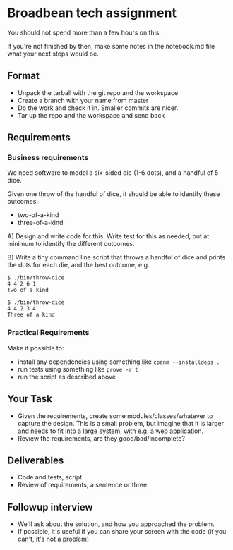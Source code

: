 # Broadbean tech assignment

You should not spend more than a few hours on this.

If you're not finished by then, make some notes in the notebook.md
file what your next steps would be.


## Format

* Unpack the tarball with the git repo and the workspace
* Create a branch with your name from master
* Do the work and check it in. Smaller commits are nicer.
* Tar up the repo and the workspace and send back


## Requirements

### Business requirements

We need software to model a six-sided die (1-6 dots), and a handful of
5 dice.

Given one throw of the handful of dice, it should be able to identify
these outcomes:

- two-of-a-kind
- three-of-a-kind

A) Design and write code for this. Write test for this as needed, but
at minimum to identify the different outcomes.

B) Write a tiny command line script that throws a handful of dice and
prints the dots for each die, and the best outcome, e.g.

    $ ./bin/throw-dice
    4 4 2 6 1
    Two of a kind

    $ ./bin/throw-dice
    4 4 2 3 4
    Three of a kind


### Practical Requirements

Make it possible to:

* install any dependencies using something like `cpanm --installdeps .`
* run tests using something like `prove -r t`
* run the script as described above


## Your Task

* Given the requirements, create some modules/classes/whatever to
  capture the design. This is a small problem, but imagine that it is
  larger and needs to fit into a large system, with e.g. a web
  application.
* Review the requirements, are they good/bad/incomplete?


## Deliverables

* Code and tests, script
* Review of requirements, a sentence or three


## Followup interview

* We'll ask about the solution, and how you approached the problem.
* If possible, it's useful if you can share your screen with the code
  (if you can't, it's not a problem)
